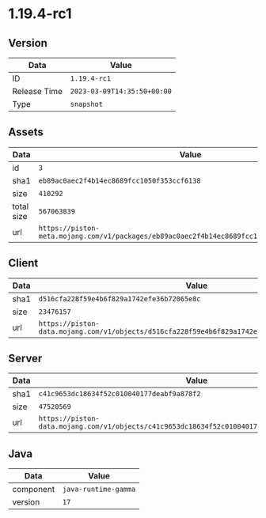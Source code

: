 # 1.19.4-rc1

## Version

|**Data**        | **Value**                 |
|----------------|-------------------------|
| ID   | ```1.19.4-rc1```   |
| Release Time   | ```2023-03-09T14:35:50+00:00```   |
| Type   | ```snapshot```   |

## Assets

|**Data**        | **Value**                 |
|----------------|-------------------------|
| id   | ```3```   |
| sha1   | ```eb89ac0aec2f4b14ec8689fcc1050f353ccf6138```   |
| size   | ```410292```   |
| total size  | ```567063839```  |
| url       | ```https://piston-meta.mojang.com/v1/packages/eb89ac0aec2f4b14ec8689fcc1050f353ccf6138/3.json``` |

## Client

|**Data**        | **Value**                 |
|----------------|-------------------------|
| sha1   | ```d516cfa228f59e4b6f829a1742efe36b72065e8c```   |
| size   | ```23476157```   |
| url       | ```https://piston-data.mojang.com/v1/objects/d516cfa228f59e4b6f829a1742efe36b72065e8c/client.jar``` |

## Server

|**Data**        | **Value**                 |
|----------------|-------------------------|
| sha1   | ```c41c9653dc18634f52c010040177deabf9a878f2```   |
| size   | ```47520569```   |
| url       | ```https://piston-data.mojang.com/v1/objects/c41c9653dc18634f52c010040177deabf9a878f2/server.jar``` |

## Java

|**Data**        | **Value**                 |
|----------------|-------------------------|
| component   | ```java-runtime-gamma```   |
| version   | ```17```   |